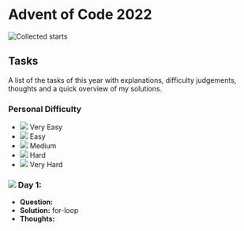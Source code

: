 # Advent of Code 2022
![Collected starts](https://img.shields.io/static/v1?style=for-the-badge&logo=apachespark&label=stars&message=0/50&color=success&logoColor=yellow)

## Tasks
A list of the tasks of this year with explanations, difficulty judgements,
 thoughts and a quick overview of my solutions.

### Personal Difficulty 
- ![](https://via.placeholder.com/15/00ff00/000000?text=+) Very Easy
- ![](https://via.placeholder.com/15/ccff00/000000?text=+) Easy
- ![](https://via.placeholder.com/15/ff9900/000000?text=+) Medium
- ![](https://via.placeholder.com/15/ff0000/000000?text=+) Hard
- ![](https://via.placeholder.com/15/000000/000000?text=+) Very Hard


### ![](https://via.placeholder.com/15/00ff00/000000?text=+) Day 1: 
* **Question:** 
* **Solution:** for-loop
* **Thoughts:** 

